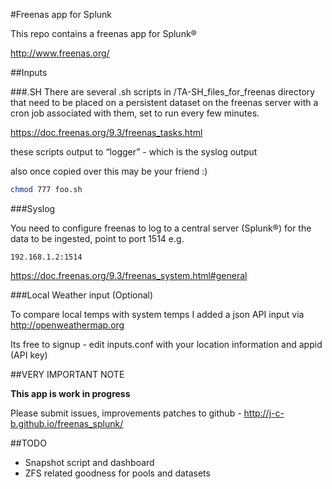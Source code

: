 #Freenas app for Splunk

This repo contains a freenas app for Splunk®

http://www.freenas.org/

##Inputs

###.SH
There are several .sh scripts in /TA-SH_files_for_freenas directory that need to be placed on a persistent dataset on the freenas server with a cron job associated with them, set to run every few minutes.

https://doc.freenas.org/9.3/freenas_tasks.html

these scripts output to “logger” - which is the syslog output

also once copied over this may be your friend :)

```sh
chmod 777 foo.sh
```

###Syslog

You need to configure freenas to log to a central server (Splunk®) for the data to be ingested, point to port 1514 e.g. 

	192.168.1.2:1514

https://doc.freenas.org/9.3/freenas_system.html#general

###Local Weather input (Optional)

To compare local temps with system temps I added a json API input via http://openweathermap.org

Its free to signup - edit inputs.conf with your location information and appid (API key)

##VERY IMPORTANT NOTE

**This app is work in progress**

Please submit issues, improvements patches to github - http://j-c-b.github.io/freenas_splunk/

##TODO

* Snapshot script and dashboard
* ZFS related goodness for pools and datasets
